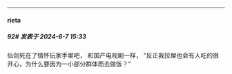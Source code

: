 ﻿
*****

####  rieta  
##### 92#       发表于 2024-6-7 15:33

仙剑死在了情怀玩家手里吧，
和国产电视剧一样，
“反正我拉屎也会有人吃的很开心，为什么要因为一小部分群体而去做饭？”

